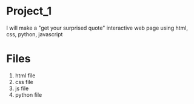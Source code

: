 # Project_1

I will make a "get your surprised quote" interactive web page using html, css, python, javascript

# Files
1. html file
2. css file
3. js file
4. python file
